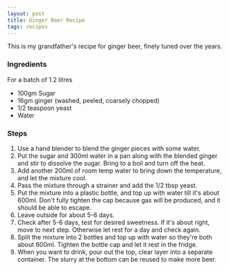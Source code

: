```yaml
---
layout: post
title: Ginger Beer Recipe
tags: recipes
---
```


This is my grandfather's recipe for ginger beer, finely tuned over the years.

### Ingredients 
For a batch of 1.2 litres 

- 100gm Sugar
- 16gm ginger (washed, peeled, coarsely chopped)
- 1/2 teaspoon yeast
- Water

### Steps
1. Use a hand blender to blend the ginger pieces with some water.
2. Put the sugar and 300ml water in a pan along with the blended ginger and stir to dissolve the sugar. Bring to a boil and turn off the heat.
3. Add another 200ml of room temp water to bring down the temperature, and let the mixture cool.
4. Pass the mixture through a strainer and add the 1/2 tbsp yeast. 
5. Put the mixture into a plastic bottle, and top up with water till it's about 600ml. Don't fully tighten the cap because gas will be produced, and it should be able to escape.
6. Leave outside for about 5-6 days.
7. Check after 5-6 days, test for desired sweetness. If it's about right, move to next step. Otherwise let rest for a day and check again.
8. Split the mixture into 2 bottles and top up with water so they're both about 600ml. Tighten the bottle cap and let it rest in the fridge.
9. When you want to drink, pour out the top, clear layer into a separate container. The slurry at the bottom can be reused to make more beer.
